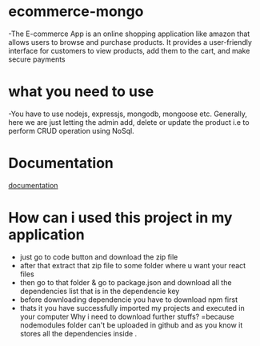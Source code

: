 # ecommerce-mongo
-The E-commerce App is an online shopping application like amazon that allows users to browse and purchase products. It provides a user-friendly interface for customers to view products, add them to the cart, and make secure payments

# what you need to use
-You have to use nodejs, expressjs, mongodb, mongoose etc.
Generally, here we are just letting the admin add, delete or update the product i.e to perform CRUD operation using NoSql.
# Documentation
[documentation](https://documenter.getpostman.com/view/27906833/2s9YC4VYoz")


# How can i used this project in my application
- just go to code button and download the zip file 
- after that extract that zip file to some folder where u want your react files
- then go to that folder & go to package.json and download all the dependencies list that is in the dependencie key
- before downloading dependencie you have to download npm first
- thats it you have successfully imported my projects and executed in your computer
 Why i need to download further stuffs?
=because nodemodules folder can't be uploaded in github and as you know it stores all the dependencies inside .
